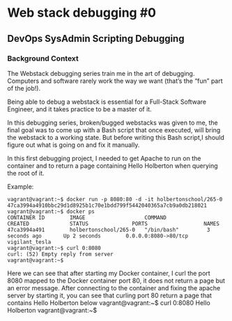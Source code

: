 # Web stack debugging #0
## DevOps	SysAdmin	Scripting	Debugging

### Background Context
The Webstack debugging series train me in the art of debugging. Computers and software rarely work the way we want (that’s the “fun” part of the job!).

Being able to debug a webstack is essential for a Full-Stack Software Engineer, and it takes practice to be a master of it.

In this debugging series, broken/bugged webstacks was given to me, the final goal was to come up with a Bash script that once executed, will bring the webstack to a working state. But before writing this Bash script,I should figure out what is going on and fix it manually.

In this first debugging project, I needed to get Apache to run on the container and to return a page containing Hello Holberton when querying the root of it.

Example:

	vagrant@vagrant:~$ docker run -p 8080:80 -d -it holbertonschool/265-0
	47ca3994a4910bbc29d1d8925b1c70e1bdd799f5442040365a7cb9a0db218021
	vagrant@vagrant:~$ docker ps
	CONTAINER ID        IMAGE                   COMMAND             CREATED             STATUS              PORTS                  NAMES
	47ca3994a491        holbertonschool/265-0   "/bin/bash"         3 seconds ago       Up 2 seconds        0.0.0.0:8080->80/tcp   vigilant_tesla
	vagrant@vagrant:~$ curl 0:8080
	curl: (52) Empty reply from server
	vagrant@vagrant:~$
Here we can see that after starting my Docker container, I curl the port 8080 mapped to the Docker container port 80, it does not return a page but an error message.
After connecting to the container and fixing the apache server by starting it, you can see that curling port 80 return a page that contains Hello Holberton below
	vagrant@vagrant:~$ curl 0:8080
	Hello Holberton
	vagrant@vagrant:~$
